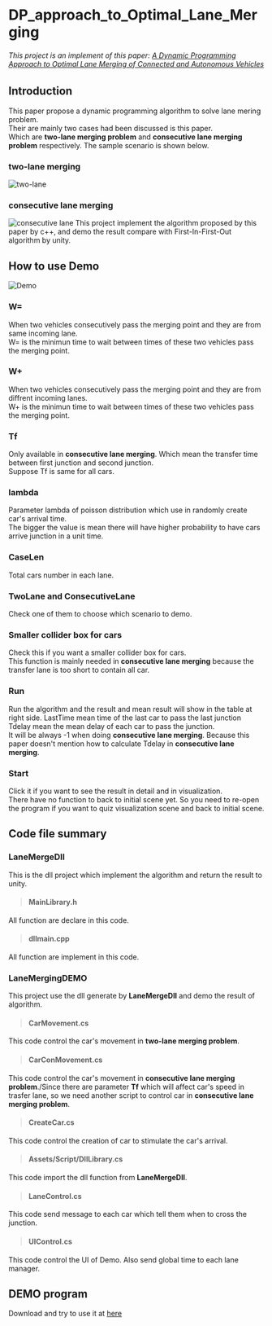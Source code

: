 # DP_approach_to_Optimal_Lane_Merging
###### This project is an implement of this paper: [A Dynamic Programming Approach to Optimal Lane Merging of Connected and Autonomous Vehicles](https://ieeexplore.ieee.org/document/9304813)
## Introduction
This paper propose a dynamic programming algorithm to solve lane mering problem.\
Their are mainly two cases had been discussed is this paper.\
Which are **two-lane merging problem** and **consecutive lane merging problem** respectively. The sample scenario is shown below.
### two-lane merging
![two-lane](https://user-images.githubusercontent.com/79785416/209139622-d9dcf874-75be-452d-9122-628488f4dbc5.png)
### consecutive lane merging
![consecutive lane](https://user-images.githubusercontent.com/79785416/209139631-447f4a36-dfbe-41c0-8754-9ee6e62df062.png)
This project implement the algorithm proposed by this paper by c++, and demo the result compare with First-In-First-Out algorithm by unity.
## How to use Demo
![Demo](https://user-images.githubusercontent.com/79785416/209443981-2bc84e22-272d-45a8-9a37-c44bd8a02dc5.png)
### W=
When two vehicles consecutively pass the merging point and they are from same incoming lane.\
W= is the minimun time to wait between times of these two vehicles pass the merging point.
### W+
When two vehicles consecutively pass the merging point and they are from diffrent incoming lanes.\
W+ is the minimun time to wait between times of these two vehicles pass the merging point.
### Tf
Only available in **consecutive lane merging**. Which mean the transfer time between first junction and second junction.\
Suppose Tf is same for all cars.
### lambda
Parameter lambda of poisson distribution which use in randomly create car's arrival time.\
The bigger the value is mean there will have higher probability to have cars arrive junction in a unit time.
### CaseLen
Total cars number in each lane.
### TwoLane and ConsecutiveLane
Check one of them to choose which scenario to demo.
### Smaller collider box for cars
Check this if you want a smaller collider box for cars.\
This function is mainly needed in **consecutive lane merging** because the transfer lane is too short to contain all car.
### Run
Run the algorithm and the result and mean result will show in the table at right side.
LastTime mean time of the last car to pass the last junction
Tdelay mean the mean delay of each car to pass the junction.\
It will be always -1 when doing **consecutive lane merging**. Because this paper doesn't mention how to calculate Tdelay in **consecutive lane merging**.
### Start
Click it if you want to see the result in detail and in visualization.\
There have no function to back to initial scene yet. So you need to re-open the program if you want to quiz visualization scene and back to initial scene.
## Code file summary  
### LaneMergeDll
This is the dll project which implement the algorithm and return the result to unity.
> #### MainLibrary.h
All function are declare in this code.
> #### dllmain.cpp
All function are implement in this code.
### LaneMergingDEMO
This project use the dll generate by **LaneMergeDll** and demo the result of algorithm.
> #### CarMovement.cs
This code control the car's movement in **two-lane merging problem**.
> #### CarConMovement.cs
This code control the car's movement in **consecutive lane merging problem**./Since there are parameter **Tf** which will affect car's speed in trasfer lane, so we need another script to control car in **consecutive lane merging problem**.
> #### CreateCar.cs
This code control the creation of car to stimulate the car's arrival.
> #### Assets/Script/DllLibrary.cs
This code import the dll function from **LaneMergeDll**.
> #### LaneControl.cs
This code send message to each car which tell them when to cross the junction.
> #### UIControl.cs
This code control the UI of Demo. Also send global time to each lane manager.
## DEMO program
Download and try to use it at [here](https://drive.google.com/file/d/1ivtP7lqyYL9by3WUcUqQHsHM_sIWvpal/view?usp=share_link)
